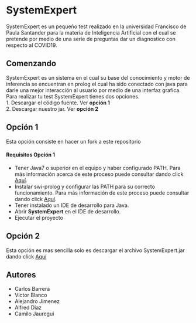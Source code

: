 
<h1>SystemExpert</h1>
<span>SystemExpert es un pequeño test realizado en la universidad Francisco de Paula Santander para la materia de Inteligencia Artificial con el cual se pretende por medio de una serie de preguntas dar un diagnostico con respecto al COVID19.</span>
<h2>Comenzando</h2>
<span>SystemExpert es un sistema en el cual su base del conocimiento y motor de inferencia se encuentran en prolog el cual ha sido conectado con java para darle una mejor interacción al usuario por medio de una interfaz grafica.</span>
</br>
<span>Para realizar tu test SystemExpert tienes dos opciones.</span>
</br>
<span>  1. Descargar el código fuente. Ver <b>opción 1</b></span>
</br>
<span>  2. Descargar nuestro jar. Ver <b>opción 2</b></span>
<h2>Opción 1</h2>
<span>Esta opción consiste en hacer un fork a este repositorio</span> 
<h4>Requisitos Opción 1</h4>
<ul>
  <li>Tener Java7 o superior en el equipo y haber configurado PATH. Para más información acerca de este proceso puede consultar dando click <a href="https://www.java.com/es/download/help/index_installing.xml">Aquí</a>.
  </li>
  <li>Instalar swi-prolog y configurar las PATH para su correcto funcionamiento. Para más información de este proceso puede consultar dando click <a href="https://www.swi-prolog.org/Download.html">Aquí</a>.
  </li>
  <li>Tener instalado un IDE de desarrollo para Java.</li>
  <li>Abrir <b>SystemExpert</b> en el IDE de desarrollo.</li>
  <li>Ejecutar el proyecto</li>
</ul>
<h2>Opción 2</h2>
<span>Esta opción es mas sencilla solo es descargar el archivo SystemExpert.jar dando click <a href="https://drive.google.com/file/d/1Kha25_P6tQ0N9mSlRCZT94rQjzbE8lSB/view?usp=sharing">Aquí</a></span>
<h2>Autores</h2>
<ul>
  <li>Carlos Barrera</li>
  <li>Victor Blanco</li>
  <li>Alejandro Jimenez</li>
  <li>Alfred Diaz</li>
  <li>Camilo Jauregui</li>
</ul>

